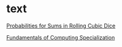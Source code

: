 # text
[Probabilities for Sums in Rolling Cubic Dice
](https://www.codewars.com/kata/56f78a42f749ba513b00037f/solutions?show-solutions=1)


[Fundamentals of Computing Specialization](https://www.coursera.org/specializations/computer-fundamentals?ranMID=40328&ranEAID=vedj0cWlu2Y&ranSiteID=vedj0cWlu2Y-tBRfK7Mty5IPFoiYCVzIYw&siteID=vedj0cWlu2Y-tBRfK7Mty5IPFoiYCVzIYw&utm_content=10&utm_medium=partners&utm_source=linkshare&utm_campaign=vedj0cWlu2Y#courses)
